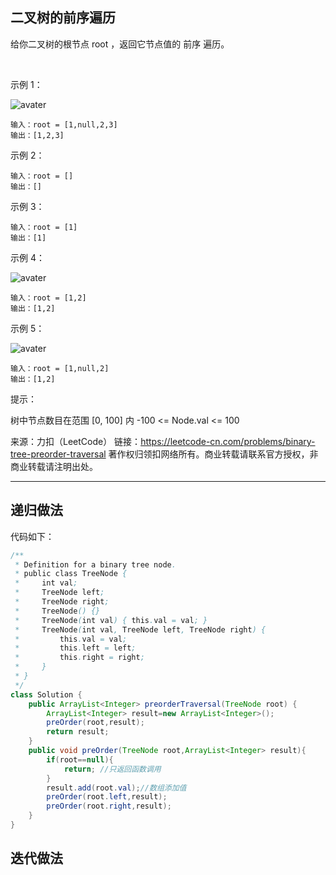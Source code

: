 ## 二叉树的前序遍历
给你二叉树的根节点 root ，返回它节点值的 前序 遍历。

 

示例 1：

![avater](https://assets.leetcode.com/uploads/2020/09/15/inorder_1.jpg)
```
输入：root = [1,null,2,3]
输出：[1,2,3]
```
示例 2：
```
输入：root = []
输出：[]
```
示例 3：
```
输入：root = [1]
输出：[1]
```
示例 4：

![avater](https://assets.leetcode.com/uploads/2020/09/15/inorder_5.jpg)
```
输入：root = [1,2]
输出：[1,2]
```
示例 5：

![avater](https://assets.leetcode.com/uploads/2020/09/15/inorder_4.jpg)
```
输入：root = [1,null,2]
输出：[1,2]
```

提示：

树中节点数目在范围 [0, 100] 内
-100 <= Node.val <= 100

来源：力扣（LeetCode）
链接：https://leetcode-cn.com/problems/binary-tree-preorder-traversal
著作权归领扣网络所有。商业转载请联系官方授权，非商业转载请注明出处。

---
## 递归做法

代码如下：
```java
/**
 * Definition for a binary tree node.
 * public class TreeNode {
 *     int val;
 *     TreeNode left;
 *     TreeNode right;
 *     TreeNode() {}
 *     TreeNode(int val) { this.val = val; }
 *     TreeNode(int val, TreeNode left, TreeNode right) {
 *         this.val = val;
 *         this.left = left;
 *         this.right = right;
 *     }
 * }
 */
class Solution {
    public ArrayList<Integer> preorderTraversal(TreeNode root) {
        ArrayList<Integer> result=new ArrayList<Integer>();
        preOrder(root,result);
        return result;
    }
    public void preOrder(TreeNode root,ArrayList<Integer> result){
        if(root==null){
            return; //只返回函数调用
        }
        result.add(root.val);//数组添加值
        preOrder(root.left,result);
        preOrder(root.right,result);
    }
}
```

## 迭代做法
